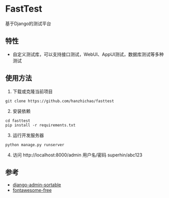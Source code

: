 
# FastTest
基于Django的测试平台


## 特性
- 自定义测试库，可以支持接口测试，WebUI、AppUI测试，数据库测试等多种测试


## 使用方法

1. 下载或克隆当前项目
```shell
git clone https://github.com/hanzhichao/fasttest
```

2. 安装依赖

```shell
cd fasttest
pip install -r requirements.txt
```
3. 运行开发服务器

```shell
python manage.py runserver
```
4. 访问 http://localhost:8000/admin  用户名/密码 superhin/abc123


## 参考
- [django-admin-sortable](https://github.com/jazzband/django-admin-sortable)
- [fontawesome-free](https://fontawesome.com/search?o=r&m=free)
